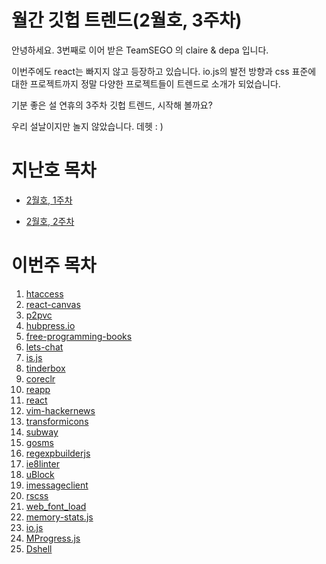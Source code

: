 # 월간 깃헙 트렌드(2월호, 3주차)

안녕하세요. 3번째로 이어 받은 TeamSEGO 의 claire & depa 입니다. 

이번주에도 react는 빠지지 않고 등장하고 있습니다. io.js의 발전 방향과 css 표준에 대한 프로젝트까지 정말 다양한 프로젝트들이 트렌드로 소개가 되었습니다.

기분 좋은 설 연휴의 3주차 깃헙 트렌드, 시작해 볼까요?

우리 설날이지만 놀지 않았습니다. 데헷 : )


# 지난호 목차

* [2월호, 1주차](https://github.com/TeamSEGO/github-trend-kr/tree/master/001_201502-monthly)

* [2월호, 2주차](https://github.com/TeamSEGO/github-trend-kr/tree/master/002_201502-monthly)

# 이번주 목차 

1. [htaccess](https://github.com/TeamSEGO/github-trend-kr/blob/master/003_201502-monthly/003-01_htaccess.md)
2. [react-canvas](https://github.com/TeamSEGO/github-trend-kr/blob/master/003_201502-monthly/003-02_react-canvas.md)
3. [p2pvc](https://github.com/TeamSEGO/github-trend-kr/blob/master/003_201502-monthly/003-03_p2pvc.md)
4. [hubpress.io](https://github.com/TeamSEGO/github-trend-kr/blob/master/003_201502-monthly/003-04_hubpress.io.md)
5. [free-programming-books](https://github.com/TeamSEGO/github-trend-kr/blob/master/003_201502-monthly/003-05_free-programming-books.md)
6. [lets-chat](https://github.com/TeamSEGO/github-trend-kr/blob/master/003_201502-monthly/003-06_lets-chat.md)
7. [is.js](https://github.com/TeamSEGO/github-trend-kr/blob/master/003_201502-monthly/003-07_is.js.md)
8. [tinderbox](https://github.com/TeamSEGO/github-trend-kr/blob/master/003_201502-monthly/003-08_tinderbox.md)
9. [coreclr](https://github.com/TeamSEGO/github-trend-kr/blob/master/003_201502-monthly/003-09_coreclr.md)
10. [reapp](https://github.com/TeamSEGO/github-trend-kr/blob/master/003_201502-monthly/003-10_reapp.md)
11. [react](https://github.com/TeamSEGO/github-trend-kr/blob/master/003_201502-monthly/003-11_react.md)
12. [vim-hackernews](https://github.com/TeamSEGO/github-trend-kr/blob/master/003_201502-monthly/003-12_vim-hackernews.md)
13. [transformicons](https://github.com/TeamSEGO/github-trend-kr/blob/master/003_201502-monthly/003-13_transformicons.md)
14. [subway](https://github.com/TeamSEGO/github-trend-kr/blob/master/003_201502-monthly/003-14_subway.md)
15. [gosms](https://github.com/TeamSEGO/github-trend-kr/blob/master/003_201502-monthly/003-15_gosms.md)
16. [regexpbuilderjs](https://github.com/TeamSEGO/github-trend-kr/blob/master/003_201502-monthly/003-16_regexpbuilderjs.md)
17. [ie8linter](https://github.com/TeamSEGO/github-trend-kr/blob/master/003_201502-monthly/003-17_ie8linter.md)
18. [uBlock](https://github.com/TeamSEGO/github-trend-kr/blob/master/003_201502-monthly/003-18_uBlock.md)
19. [imessageclient](https://github.com/TeamSEGO/github-trend-kr/blob/master/003_201502-monthly/003-19_imessageclient.md)
20. [rscss](https://github.com/TeamSEGO/github-trend-kr/blob/master/003_201502-monthly/003-20_rscss.md)
21. [web_font_load](https://github.com/TeamSEGO/github-trend-kr/blob/master/003_201502-monthly/003-21_web_font_load.md)
22. [memory-stats.js](https://github.com/TeamSEGO/github-trend-kr/blob/master/003_201502-monthly/003-22_memory-stats.js.md)
23. [io.js](https://github.com/TeamSEGO/github-trend-kr/blob/master/003_201502-monthly/003-23_io.js.md)
24. [MProgress.js](https://github.com/TeamSEGO/github-trend-kr/blob/master/003_201502-monthly/003-24_MProgress.js.md)
25. [Dshell](https://github.com/TeamSEGO/github-trend-kr/blob/master/003_201502-monthly/003-25_Dshell.md)

